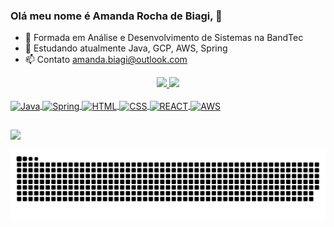 ### Olá meu nome é  Amanda Rocha de Biagi,  👋

- 🔭 Formada em Análise e Desenvolvimento de Sistemas na BandTec
- 🌱 Estudando atualmente Java, GCP, AWS, Spring
- 📫 Contato amanda.biagi@outlook.com

<div align="center">
  <a href="https://github.com/amandabiagi">
  <img height="180em" src="https://github-readme-stats-lime-two.vercel.app/api?username=amandabiagi&show_icons=true&theme=dracula&include_all_commits=true&count_private=true"/>
  <img height="180em" src="https://github-readme-stats-lime-two.vercel.app/api/top-langs/?username=amandabiagi&layout=compact&langs_count=7&theme=dracula"/>
</div>
  
<div style="display: inline_block"><br>
  <img align="center" alt="Java" title="Java" height="30" width="40" src="https://cdn.jsdelivr.net/gh/devicons/devicon/icons/java/java-original.svg">
  <img align="center" alt="Spring" title="Spring" height="30" width="40" src="https://cdn.jsdelivr.net/gh/devicons/devicon/icons/spring/spring-original.svg">  
  <img align="center" alt="HTML" title="HTML" height="30" width="40" src="https://cdn.jsdelivr.net/gh/devicons/devicon/icons/html5/html5-original.svg">
  <img align="center" alt="CSS" title="CSS" height="30" width="40" src="https://cdn.jsdelivr.net/gh/devicons/devicon/icons/css3/css3-original.svg">
  <img align="center" alt="REACT" title="REACT" height="30" width="40" src="https://cdn.jsdelivr.net/gh/devicons/devicon/icons/amazonwebservices/amazonwebservices-original.svg">
  <img align="center" alt="AWS" title="AWS" height="30" width="40" src="https://cdn.jsdelivr.net/gh/devicons/devicon/icons/react/react-original.svg">
  
</div>
  
  ##
 
<div> 
  <a href="https://www.linkedin.com/in/amanda-biagi/" target="_blank"><img src="https://img.shields.io/badge/-LinkedIn-%230077B5?style=for-the-badge&logo=linkedin&logoColor=white" target="_blank"></a>  
  
   ![Snake animation](https://github.com/amandabiagi/amandabiagi/blob/output/github-contribution-grid-snake.svg)
 
</div>
  
